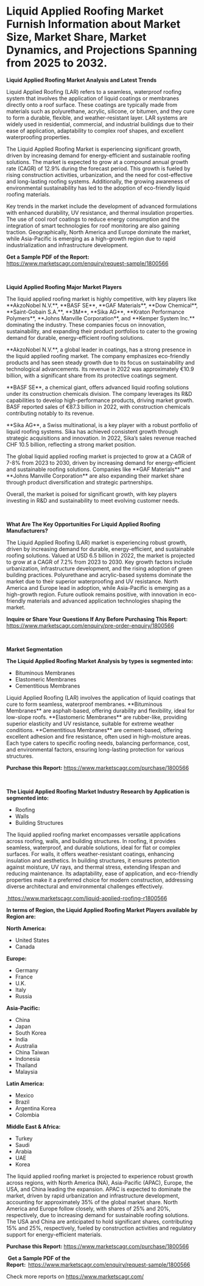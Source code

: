 <p><h1>Liquid Applied Roofing Market Furnish Information about Market Size, Market Share, Market Dynamics, and Projections Spanning from 2025 to 2032.</h1></p><p><strong>Liquid Applied Roofing Market Analysis and Latest Trends</strong></p>
<p><p>Liquid Applied Roofing (LAR) refers to a seamless, waterproof roofing system that involves the application of liquid coatings or membranes directly onto a roof surface. These coatings are typically made from materials such as polyurethane, acrylic, silicone, or bitumen, and they cure to form a durable, flexible, and weather-resistant layer. LAR systems are widely used in residential, commercial, and industrial buildings due to their ease of application, adaptability to complex roof shapes, and excellent waterproofing properties.</p><p>The Liquid Applied Roofing Market is experiencing significant growth, driven by increasing demand for energy-efficient and sustainable roofing solutions. The market is expected to grow at a compound annual growth rate (CAGR) of 12.9% during the forecast period. This growth is fueled by rising construction activities, urbanization, and the need for cost-effective and long-lasting roofing systems. Additionally, the growing awareness of environmental sustainability has led to the adoption of eco-friendly liquid roofing materials.</p><p>Key trends in the market include the development of advanced formulations with enhanced durability, UV resistance, and thermal insulation properties. The use of cool roof coatings to reduce energy consumption and the integration of smart technologies for roof monitoring are also gaining traction. Geographically, North America and Europe dominate the market, while Asia-Pacific is emerging as a high-growth region due to rapid industrialization and infrastructure development.</p></p>
<p><strong>Get a Sample PDF of the Report:&nbsp;</strong> <a href="https://www.marketscagr.com/enquiry/request-sample/1800566?utm_campaign=2272&utm_medium=2&utm_source=Github&utm_content=ia&utm_term=29012025&utm_id=liquid-applied-roofing">https://www.marketscagr.com/enquiry/request-sample/1800566</a></p>
<p>&nbsp;</p>
<p><strong>Liquid Applied Roofing Major Market Players</strong></p>
<p><p>The liquid applied roofing market is highly competitive, with key players like **AkzoNobel N.V.**, **BASF SE**, **GAF Materials**, **Dow Chemical**, **Saint-Gobain S.A.**, **3M**, **Sika AG**, **Kraton Performance Polymers**, **Johns Manville Corporation**, and **Kemper System Inc.** dominating the industry. These companies focus on innovation, sustainability, and expanding their product portfolios to cater to the growing demand for durable, energy-efficient roofing solutions.</p><p>**AkzoNobel N.V.**, a global leader in coatings, has a strong presence in the liquid applied roofing market. The company emphasizes eco-friendly products and has seen steady growth due to its focus on sustainability and technological advancements. Its revenue in 2022 was approximately €10.9 billion, with a significant share from its protective coatings segment.</p><p>**BASF SE**, a chemical giant, offers advanced liquid roofing solutions under its construction chemicals division. The company leverages its R&D capabilities to develop high-performance products, driving market growth. BASF reported sales of €87.3 billion in 2022, with construction chemicals contributing notably to its revenue.</p><p>**Sika AG**, a Swiss multinational, is a key player with a robust portfolio of liquid roofing systems. Sika has achieved consistent growth through strategic acquisitions and innovation. In 2022, Sika’s sales revenue reached CHF 10.5 billion, reflecting a strong market position.</p><p>The global liquid applied roofing market is projected to grow at a CAGR of 7-8% from 2023 to 2030, driven by increasing demand for energy-efficient and sustainable roofing solutions. Companies like **GAF Materials** and **Johns Manville Corporation** are also expanding their market share through product diversification and strategic partnerships.</p><p>Overall, the market is poised for significant growth, with key players investing in R&D and sustainability to meet evolving customer needs.</p></p>
<p>&nbsp;</p>
<p><strong>What Are The Key Opportunities For Liquid Applied Roofing Manufacturers?</strong></p>
<p><p>The Liquid Applied Roofing (LAR) market is experiencing robust growth, driven by increasing demand for durable, energy-efficient, and sustainable roofing solutions. Valued at USD 6.5 billion in 2022, the market is projected to grow at a CAGR of 7.2% from 2023 to 2030. Key growth factors include urbanization, infrastructure development, and the rising adoption of green building practices. Polyurethane and acrylic-based systems dominate the market due to their superior waterproofing and UV resistance. North America and Europe lead in adoption, while Asia-Pacific is emerging as a high-growth region. Future outlook remains positive, with innovation in eco-friendly materials and advanced application technologies shaping the market.</p></p>
<p><strong>Inquire or Share Your Questions If Any Before Purchasing This Report:</strong> <a href="https://www.marketscagr.com/enquiry/pre-order-enquiry/1800566?utm_campaign=2272&utm_medium=2&utm_source=Github&utm_content=ia&utm_term=29012025&utm_id=liquid-applied-roofing">https://www.marketscagr.com/enquiry/pre-order-enquiry/1800566</a></p>
<p>&nbsp;</p>
<p><strong>Market Segmentation</strong></p>
<p><strong>The Liquid Applied Roofing Market Analysis by types is segmented into:</strong></p>
<p><ul><li>Bituminous Membranes</li><li>Elastomeric Membranes</li><li>Cementitious Membranes</li></ul></p>
<p><p>Liquid Applied Roofing (LAR) involves the application of liquid coatings that cure to form seamless, waterproof membranes. **Bituminous Membranes** are asphalt-based, offering durability and flexibility, ideal for low-slope roofs. **Elastomeric Membranes** are rubber-like, providing superior elasticity and UV resistance, suitable for extreme weather conditions. **Cementitious Membranes** are cement-based, offering excellent adhesion and fire resistance, often used in high-moisture areas. Each type caters to specific roofing needs, balancing performance, cost, and environmental factors, ensuring long-lasting protection for various structures.</p></p>
<p><strong>Purchase this Report:&nbsp;</strong><a href="https://www.marketscagr.com/purchase/1800566?utm_campaign=2272&utm_medium=2&utm_source=Github&utm_content=ia&utm_term=29012025&utm_id=liquid-applied-roofing">https://www.marketscagr.com/purchase/1800566</a></p>
<p>&nbsp;</p>
<p><strong>The Liquid Applied Roofing Market Industry Research by Application is segmented into:</strong></p>
<p><ul><li>Roofing</li><li>Walls</li><li>Building Structures</li></ul></p>
<p><p>The liquid applied roofing market encompasses versatile applications across roofing, walls, and building structures. In roofing, it provides seamless, waterproof, and durable solutions, ideal for flat or complex surfaces. For walls, it offers weather-resistant coatings, enhancing insulation and aesthetics. In building structures, it ensures protection against moisture, UV rays, and thermal stress, extending lifespan and reducing maintenance. Its adaptability, ease of application, and eco-friendly properties make it a preferred choice for modern construction, addressing diverse architectural and environmental challenges effectively.</p></p>
<p><a href="https://www.marketscagr.com/liquid-applied-roofing-r1800566?utm_campaign=2272&utm_medium=2&utm_source=Github&utm_content=ia&utm_term=29012025&utm_id=liquid-applied-roofing">&nbsp;https://www.marketscagr.com/liquid-applied-roofing-r1800566</a></p>
<p><strong>In terms of Region, the Liquid Applied Roofing Market Players available by Region are:</strong></p>
<p>
    <p> <strong> North America: </strong>
        <ul>
            <li>United States</li>
            <li>Canada</li>
        </ul>
        </p> 
    <p> <strong> Europe: </strong>
        <ul>
            <li>Germany</li>
            <li>France</li>
            <li>U.K.</li>
            <li>Italy</li>
            <li>Russia</li>
        </ul>
        </p> 
    <p> <strong> Asia-Pacific: </strong>
        <ul>
            <li>China</li>
            <li>Japan</li>
            <li>South Korea</li>
            <li>India</li>
            <li>Australia</li>
            <li>China Taiwan</li>
            <li>Indonesia</li>
            <li>Thailand</li>
            <li>Malaysia</li>
        </ul>
        </p> 
    <p> <strong> Latin America: </strong>
        <ul>
            <li>Mexico</li>
            <li>Brazil</li>
            <li>Argentina Korea</li>
            <li>Colombia</li>
        </ul>
        </p> 
    <p> <strong> Middle East & Africa: </strong>
        <ul>
            <li>Turkey</li>
            <li>Saudi</li>
            <li>Arabia</li>
            <li>UAE</li>
            <li>Korea</li>
        </ul>
    </p>
    </p>
<p><p>The liquid applied roofing market is projected to experience robust growth across regions, with North America (NA), Asia-Pacific (APAC), Europe, the USA, and China leading the expansion. APAC is expected to dominate the market, driven by rapid urbanization and infrastructure development, accounting for approximately 35% of the global market share. North America and Europe follow closely, with shares of 25% and 20%, respectively, due to increasing demand for sustainable roofing solutions. The USA and China are anticipated to hold significant shares, contributing 15% and 25%, respectively, fueled by construction activities and regulatory support for energy-efficient materials.</p></p>
<p><strong>Purchase this Report: </strong><a href="https://www.marketscagr.com/purchase/1800566?utm_campaign=2272&utm_medium=2&utm_source=Github&utm_content=ia&utm_term=29012025&utm_id=liquid-applied-roofing">https://www.marketscagr.com/purchase/1800566</a></p>
<p>&nbsp;<strong>Get a Sample PDF of the Report:&nbsp;&nbsp;</strong><a href="https://www.marketscagr.com/enquiry/request-sample/1800566?utm_campaign=2272&utm_medium=2&utm_source=Github&utm_content=ia&utm_term=29012025&utm_id=liquid-applied-roofing">https://www.marketscagr.com/enquiry/request-sample/1800566</a></p>
<p><strong></strong></p>
<p>Check more reports on <a href="https://www.marketscagr.com/?utm_campaign=2272&utm_medium=2&utm_source=Github&utm_content=ia&utm_term=29012025&utm_id=liquid-applied-roofing">https://www.marketscagr.com/</a></p>